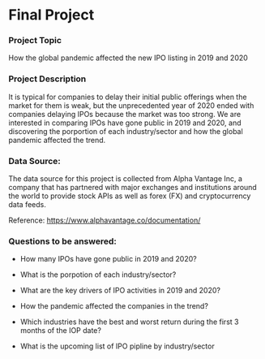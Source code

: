 # Final Project

### Project Topic
How the global pandemic affected the new IPO listing in 2019 and 2020

### Project Description
It is typical for companies to delay their initial public offerings when the market for them is weak, but the unprecedented year of 2020 ended with companies delaying IPOs because the market was too strong. We are interested in comparing IPOs have gone public in 2019 and 2020, and discovering the porportion of each industry/sector and how the global pandemic affected the trend.

### Data Source:
The data source for this project is collected from Alpha Vantage Inc, a company that has partnered with major exchanges and institutions around the world to provide stock APIs as well as forex (FX) and cryptocurrency data feeds.

Reference: https://www.alphavantage.co/documentation/

### Questions to be answered:
- How many IPOs have gone public in 2019 and 2020? 

- What is the porpotion of each industry/sector? 

- What are the key drivers of IPO activities in 2019 and 2020?

- How the pandemic affected the companies in the trend?

- Which industries have the best and worst return during the first 3 months of the IOP date?

-  What is the upcoming list of IPO pipline by industry/sector

